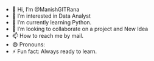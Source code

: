 - 👋 Hi, I’m @ManishGITRana
- 👀 I’m interested in Data Analyst
- 🌱 I’m currently learning Python.
- 💞️ I’m looking to collaborate on a project and New Idea 
- 📫 How to reach me by mail.
- 😄 Pronouns: 
- ⚡ Fun fact: Always ready to learn.
<!---
ManishGITRana/ManishGITRana is a ✨ special ✨ repository because its `README.md` (this file) appears on your GitHub profile.
You can click the Preview link to take a look at your changes.
--->
